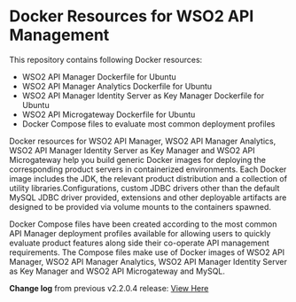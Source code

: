 # Docker Resources for WSO2 API Management

This repository contains following Docker resources:

- WSO2 API Manager Dockerfile for Ubuntu
- WSO2 API Manager Analytics Dockerfile for Ubuntu
- WSO2 API Manager Identity Server as Key Manager Dockerfile for Ubuntu
- WSO2 API Microgateway Dockerfile for Ubuntu
- Docker Compose files to evaluate most common deployment profiles

Docker resources for WSO2 API Manager, WSO2 API Manager Analytics, WSO2 API Manager Identity Server as Key Manager and
WSO2 API Microgateway help you build generic Docker images for deploying the corresponding product servers in containerized environments.
Each Docker image includes the JDK, the relevant product distribution and a collection of utility libraries.Configurations, custom JDBC
drivers other than the default MySQL JDBC driver provided, extensions and other deployable artifacts are designed to be
provided via volume mounts to the containers spawned.

Docker Compose files have been created according to the most common API Manager deployment profiles available for allowing users to quickly evaluate
product features along side their co-operate API management requirements. The Compose files make use of
Docker images of WSO2 API Manager, WSO2 API Manager Analytics, WSO2 API Manager Identity Server as Key Manager and WSO2 API Microgateway and MySQL.

**Change log** from previous v2.2.0.4 release: [View Here](CHANGELOG.md)